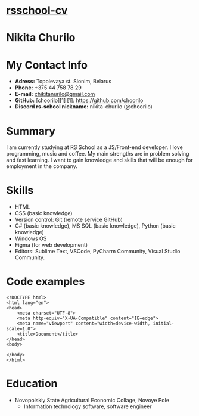 # [rsschool-cv][def]
[def]: https://choorilo.github.io/rsschool-cv/cv

# Nikita Churilo

# My Contact Info
* **Adress:** Topolevaya st. Slonim, Belarus
* **Phone:** +375 44 758 78 29
* **E-mail:** chikitanurilo@gmail.com
* **GitHub:** [choorilo][1]
[1]: https://github.com/choorilo
* **Discord rs-school nickname:** nikita-churilo (@choorilo)

# Summary
I am currently studying at RS School as a JS/Front-end developer. I love programming, music and coffee. My main strengths are in problem solving and fast learning. I want to gain knowledge and skills that will be enough for employment in the company.

# Skills
* HTML
* CSS (basic knowledge)
* Version control: Git (remote service GitHub)
* С# (basic knowledge), MS SQL (basic knowledge), Python (basic knowledge)
* Windows OS
* Figma (for web development)
* Editors: Sublime Text, VSCode, PyCharm Community, Visual Studio Community.

# Code examples
```
<!DOCTYPE html>
<html lang="en">
<head>
    <meta charset="UTF-8">
    <meta http-equiv="X-UA-Compatible" content="IE=edge">
    <meta name="viewport" content="width=device-width, initial-scale=1.0">
    <title>Document</title>
</head>
<body>
    
</body>
</html>
```

# Education

* Novopolskiy State Agricultural Economic Collage, Novoye Pole
   + Information technology software, software engineer